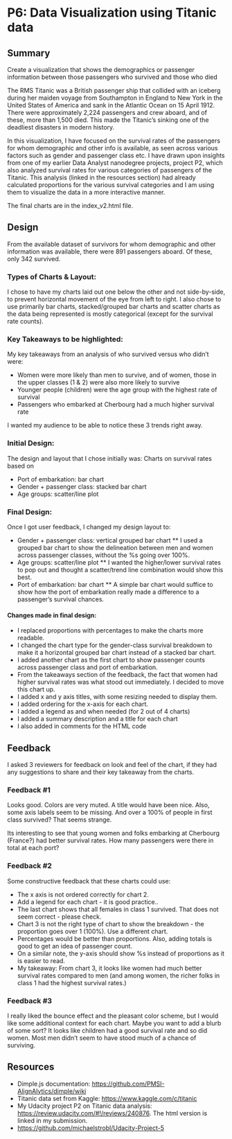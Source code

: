# P6: Data Visualization using Titanic data

## Summary
Create a visualization that shows the demographics or passenger information between those passengers who survived and those who died

The RMS Titanic was a British passenger ship that collided with an iceberg during her maiden voyage from Southampton in England to New York in the United States of America and sank in the Atlantic Ocean on 15 April 1912. There were approximately 2,224 passengers and crew aboard, and of these, more than 1,500 died. This made the Titanic’s sinking one of the deadliest disasters in modern history.

In this visualization, I have focused on the survival rates of the passengers for whom demographic and other info is available, as seen across various factors such as gender and passenger class etc. I have drawn upon insights from one of my earlier Data Analyst nanodegree projects, project P2, which also analyzed survival rates for various categories of passengers of the Titanic. This analysis (linked in the resources section) had already calculated proportions for the various survival categories and I am using them to visualize the data in a more interactive manner.

The final charts are in the index_v2.html file.
## Design

From the available dataset of survivors for whom demographic and other information was available, there were 891 passengers aboard. Of these, only 342 survived.

### Types of Charts & Layout:
I chose to have my charts laid out one below the other and not side-by-side, to prevent horizontal movement of the eye from left to right. I also chose to use primarily bar charts,  stacked/grouped bar charts and scatter charts as the data being represented is mostly categorical (except for the survival rate counts).

### Key Takeaways to be highlighted:

My key takeaways from an analysis of who survived versus who didn’t were:
* Women were more likely than men to survive, and of women, those in the upper classes (1 & 2) were also more likely to survive
* Younger people (children) were the age group with the highest rate of survival
* Passengers who embarked at Cherbourg had a much higher survival rate

I wanted my audience to be able to notice these 3 trends right away.

### Initial Design:

The design and layout that I chose initially was: Charts on survival rates based on
* Port of embarkation: bar chart
* Gender + passenger class: stacked bar chart
* Age groups: scatter/line plot

### Final Design:

Once I got user feedback, I changed my design layout to:
* Gender + passenger class: vertical grouped bar chart
** I used a grouped bar chart to show the delineation between men and women across passenger classes, without the %s going over 100%.
* Age groups: scatter/line plot
** I wanted the higher/lower survival rates to pop out and thought a scatter/trend line combination would show this best.
* Port of embarkation: bar chart
** A simple bar chart would suffice to show how the port of embarkation really made a difference to a passenger’s survival chances.

#### Changes made in final design:
* I replaced proportions with percentages to make the charts more readable.
* I changed the chart type for the gender-class survival breakdown to make it a horizontal grouped bar chart instead of a stacked bar chart.
* I added another chart as the first chart to show passenger counts across passenger class and port of embarkation.
* From the takeaways section of the feedback, the fact that women had higher survival rates was what stood out immediately. I decided to move this chart up.
* I added x and y axis titles, with some resizing needed to display them.
* I added ordering for the x-axis for each chart.
* I added a legend as and when needed (for 2 out of 4 charts)
* I added a summary description and a title for each chart
* I also added in comments for the HTML code


## Feedback

I asked 3 reviewers for feedback on look and feel of the chart, if they had any suggestions to share and their key takeaway from the charts.

### Feedback #1
Looks good. Colors are very muted. A title would have been nice. Also, some axis labels seem to be missing. And over a 100% of people in first class survived? That seems strange. 

Its interesting to see that young women and folks embarking at Cherbourg (France?) had better survival rates. How many passengers were there in total at each port?

### Feedback #2

Some constructive feedback that these charts could use:
* The x axis is not ordered correctly for chart 2.
* Add a legend for each chart - it is good practice..
* The last chart shows that all females in class 1 survived. That does not seem correct - please check.
* Chart 3 is not the right type of chart to show the breakdown - the proportion goes over 1 (100%). Use a different chart.
* Percentages would be better than proportions. Also, adding totals is good to get an idea of passenger count.
* On a similar note, the y-axis should show %s instead of proportions as it is easier to read.
* My takeaway: From chart 3, it looks like women had much better survival rates compared to men (and among women, the richer folks in class 1 had the highest survival rates.) 

### Feedback #3

I really liked the bounce effect and the pleasant color scheme, but I would like some additional context for each chart. Maybe you want to add a blurb of some sort? It looks like children had a good survival rate and so did women. Most men didn’t seem to have stood much of a chance of surviving.

## Resources

* Dimple.js documentation: https://github.com/PMSI-AlignAlytics/dimple/wiki
* Titanic data set from Kaggle: https://www.kaggle.com/c/titanic
* My Udacity project P2 on Titanic data analysis: https://review.udacity.com/#!/reviews/240876. 
The html version is linked in my submission.
* https://github.com/michaelstrobl/Udacity-Project-5
